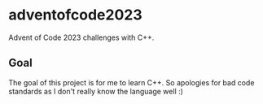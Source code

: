 # adventofcode2023

Advent of Code 2023 challenges with C++.

## Goal

The goal of this project is for me to learn C++. So apologies for bad code standards as I don't really know the language well :)

